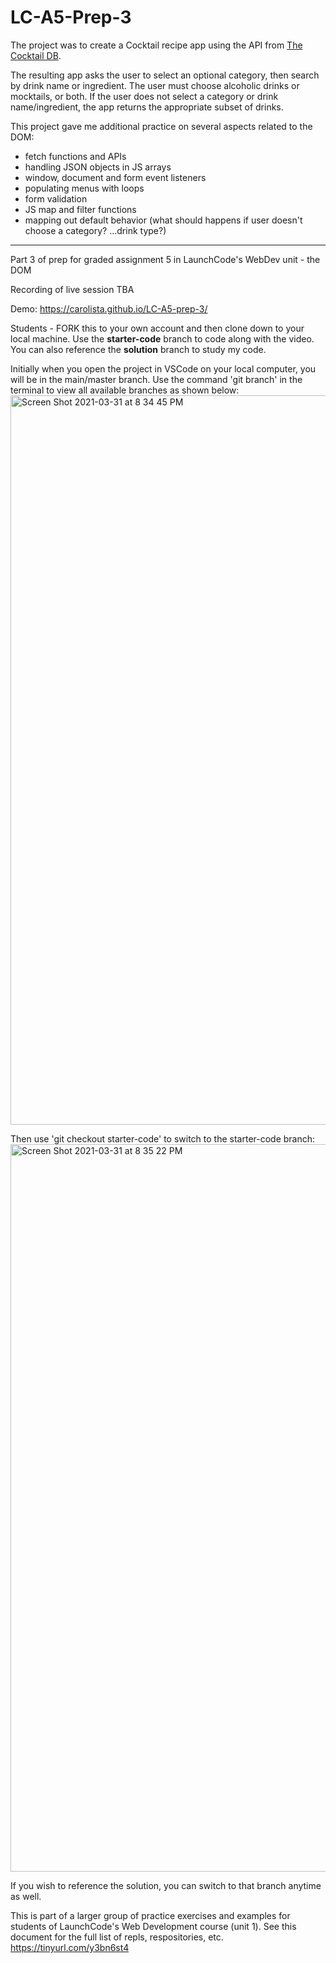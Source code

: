 # LC-A5-Prep-3

The project was to create a Cocktail recipe app using the API from [The Cocktail DB](https://www.thecocktaildb.com/api.php).

The resulting app asks the user to select an optional category, then search by drink name or ingredient. The user must choose alcoholic drinks or mocktails, or both. If the user does not select a category or drink name/ingredient, the app returns the appropriate subset of drinks.

This project gave me additional practice on several aspects related to the DOM:
- fetch functions and APIs
- handling JSON objects in JS arrays
- window, document and form event listeners
- populating menus with loops
- form validation
- JS map and filter functions
- mapping out default behavior (what should happens if user doesn't choose a category? ...drink type?)

---

Part 3 of prep for graded assignment 5 in LaunchCode's WebDev unit - the DOM

Recording of live session TBA

Demo: https://carolista.github.io/LC-A5-prep-3/

Students - FORK this to your own account and then clone down to your local machine. Use the **starter-code** branch to code along with the video. You can also reference the **solution** branch to study my code.

Initially when you open the project in VSCode on your local computer, you will be in the main/master branch. Use the command 'git branch' in the terminal to view all available branches as shown below:
<img width="1167" alt="Screen Shot 2021-03-31 at 8 34 45 PM" src="https://user-images.githubusercontent.com/55961845/113317047-98d8d000-92d4-11eb-9f31-58fd11865f7e.png">

Then use 'git checkout starter-code' to switch to the starter-code branch:
<img width="1164" alt="Screen Shot 2021-03-31 at 8 35 22 PM" src="https://user-images.githubusercontent.com/55961845/113317065-9b3b2a00-92d4-11eb-9021-a9fa1ef928b5.png">

If you wish to reference the solution, you can switch to that branch anytime as well.

This is part of a larger group of practice exercises and examples for students of LaunchCode's Web Development course (unit 1). See this document for the full list of repls, respositories, etc. https://tinyurl.com/y3bn6st4
